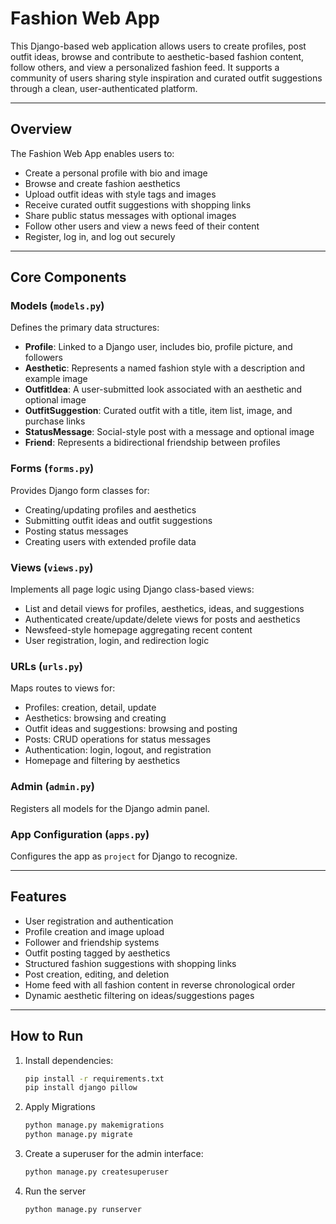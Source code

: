 # Fashion Web App

This Django-based web application allows users to create profiles, post outfit ideas, browse and contribute to aesthetic-based fashion content, follow others, and view a personalized fashion feed. It supports a community of users sharing style inspiration and curated outfit suggestions through a clean, user-authenticated platform.

---

## Overview

The Fashion Web App enables users to:
- Create a personal profile with bio and image
- Browse and create fashion aesthetics
- Upload outfit ideas with style tags and images
- Receive curated outfit suggestions with shopping links
- Share public status messages with optional images
- Follow other users and view a news feed of their content
- Register, log in, and log out securely

---

## Core Components

### Models (`models.py`)
Defines the primary data structures:
- **Profile**: Linked to a Django user, includes bio, profile picture, and followers
- **Aesthetic**: Represents a named fashion style with a description and example image
- **OutfitIdea**: A user-submitted look associated with an aesthetic and optional image
- **OutfitSuggestion**: Curated outfit with a title, item list, image, and purchase links
- **StatusMessage**: Social-style post with a message and optional image
- **Friend**: Represents a bidirectional friendship between profiles

### Forms (`forms.py`)
Provides Django form classes for:
- Creating/updating profiles and aesthetics
- Submitting outfit ideas and outfit suggestions
- Posting status messages
- Creating users with extended profile data

### Views (`views.py`)
Implements all page logic using Django class-based views:
- List and detail views for profiles, aesthetics, ideas, and suggestions
- Authenticated create/update/delete views for posts and aesthetics
- Newsfeed-style homepage aggregating recent content
- User registration, login, and redirection logic

### URLs (`urls.py`)
Maps routes to views for:
- Profiles: creation, detail, update
- Aesthetics: browsing and creating
- Outfit ideas and suggestions: browsing and posting
- Posts: CRUD operations for status messages
- Authentication: login, logout, and registration
- Homepage and filtering by aesthetics

### Admin (`admin.py`)
Registers all models for the Django admin panel.

### App Configuration (`apps.py`)
Configures the app as `project` for Django to recognize.

---

## Features

- User registration and authentication
- Profile creation and image upload
- Follower and friendship systems
- Outfit posting tagged by aesthetics
- Structured fashion suggestions with shopping links
- Post creation, editing, and deletion
- Home feed with all fashion content in reverse chronological order
- Dynamic aesthetic filtering on ideas/suggestions pages

---

## How to Run

1. Install dependencies:
   ```bash
   pip install -r requirements.txt
   pip install django pillow
2. Apply Migrations
   ```bash
   python manage.py makemigrations
   python manage.py migrate
3. Create a superuser for the admin interface:
   ```bash
   python manage.py createsuperuser
4. Run the server
   ```bash
   python manage.py runserver

